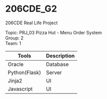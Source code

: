 # 206CDE_G2
206CDE Real Life Project  

Topic: PRJ_03 Pizza Hut - Menu Order System  
Group: 2  
Team: 1  

| Tools         | Description |
|---------------|-------------|
| Oracle        | Database    |
| Python(Flask) | Server      |
| Jinja2        | UI          |
| Javascript    | UI          |

